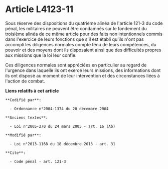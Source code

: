 # Article L4123-11

Sous réserve des dispositions du quatrième alinéa de l'article 121-3 du code pénal, les militaires ne peuvent être condamnés
sur le fondement du troisième alinéa de ce même article pour des faits non intentionnels commis dans l'exercice de leurs
fonctions que s'il est établi qu'ils n'ont pas accompli les diligences normales compte tenu de leurs compétences, du pouvoir
et des moyens dont ils disposaient ainsi que des difficultés propres aux missions que la loi leur confie.

Ces diligences normales sont appréciées en particulier au regard de l'urgence dans laquelle ils ont exercé leurs missions,
des informations dont ils ont disposé au moment de leur intervention et des circonstances liées à l'action de combat.

**Liens relatifs à cet article**

	**Codifié par**:

	  - Ordonnance n°2004-1374 du 20 décembre 2004

	**Anciens textes**:

	  - Loi n°2005-270 du 24 mars 2005 - art. 16 (Ab)

	**Modifié par**:

	  - Loi n°2013-1168 du 18 décembre 2013 - art. 31

	**Cite**:

	  - Code pénal - art. 121-3
